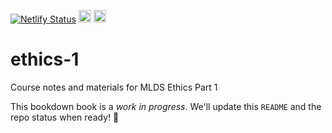 [![Netlify Status](https://api.netlify.com/api/v1/badges/df813121-0334-4be6-b720-b39770686fa6/deploy-status)](https://app.netlify.com/sites/remarkable-khapse-ffc3bb/deploys)
<a rel="license" href="http://creativecommons.org/licenses/by-sa/4.0/"><img alt="Creative Commons License" style="border-width:0" src="https://i.creativecommons.org/l/by-sa/4.0/88x31.png" height = 20 /></a>
<a alt = "Project Status: WIP – Initial development is in progress, but there has not yet been a stable, usable release suitable for the public." href="http://www.repostatus.org/#wip"><img src="http://www.repostatus.org/badges/latest/wip.svg" height = 20 /></a>

# ethics-1

Course notes and materials for MLDS Ethics Part 1

This bookdown book is a *work in progress*. We'll update this `README` and the repo status when ready! :rocket:
